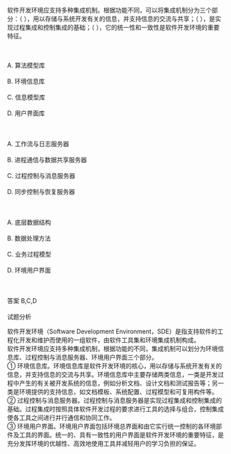 <div class="detail lh2"><p>
软件开发环境应支持多种集成机制。根据功能不同，可以将集成机制分为三个部分：（  ），用以存储与系统开发有关的信息，并支持信息的交流与共享；（  ），是实现过程集成和控制集成的基础；（  ），它的统一性和一致性是软件开发环境的重要特征。</p><br/><br/>A. 算法模型库<br/><br/>B. 环境信息库<br/><br/>C. 信息模型库<br/><br/>D. 用户界面库<br/><br/><br/><br/>A. 工作流与日志服务器<br/><br/>B. 进程通信与数据共享服务器<br/><br/>C. 过程控制与消息服务器<br/><br/>D. 同步控制与恢复服务器<br/><br/><br/><br/>A. 底层数据结构<br/><br/>B. 数据处理方法<br/><br/>C. 业务过程模型<br/><br/>D. 环境用户界面<br/><br/><br/><br/>答案 B,C,D<br/><br/>试题分析<br/><p></p><p>
软件开发环境（Software Development Environment，SDE）是指支持软件的工程化开发和维护而使用的一组软件，由软件工具集和环境集成机制构成。<br/>
软件开发环境应支持多种集成机制，根据功能的不同，集成机制可以划分为环境信息库、过程控制与消息服务器、环境用户界面三个部分。<br/>
① 环境信息库。环境信息库是软件开发环境的核心，用以存储与系统开发有关的信息，并支持信息的交流与共享。环境信息库中主要存储两类信息，一类是开发过程中产生的有关被开发系统的信息，例如分析文档、设计文档和测试报告等；另一类是环境提供的支持信息，如文档模板、系统配置、过程模型和可复用构件等。<br/>
② 过程控制与消息服务器。过程控制与消息服务器是实现过程集成和控制集成的基础。过程集成时按照具体软件开发过程的要求进行工具的选择与组合，控制集成使各工具之间进行并行通信和协同工作。<br/>
③ 环境用户界面。环境用户界面包括环境总界面和由它实行统一控制的各环境部件及工具的界面。统一的、具有一致性的用户界面是软件开发环境的重要特征，是充分发挥环境的优越性、高效地使用工具并减轻用户的学习负担的保证。</p></div>